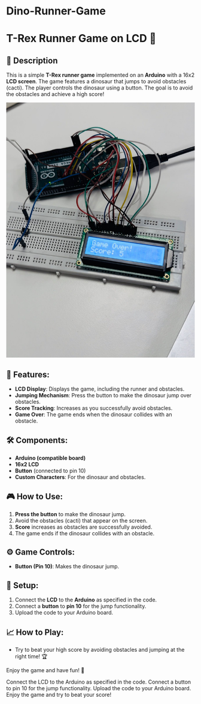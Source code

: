 # Dino-Runner-Game

# T-Rex Runner Game on LCD 🦖

## 📜 Description
This is a simple **T-Rex runner game** implemented on an **Arduino** with a 16x2 **LCD screen**. The game features a dinosaur that jumps to avoid obstacles (cacti). The player controls the dinosaur using a button. The goal is to avoid the obstacles and achieve a high score!

![image](/attachments/image5.jpeg)

## 🚀 Features:
- **LCD Display**: Displays the game, including the runner and obstacles.
- **Jumping Mechanism**: Press the button to make the dinosaur jump over obstacles.
- **Score Tracking**: Increases as you successfully avoid obstacles.
- **Game Over**: The game ends when the dinosaur collides with an obstacle.

## 🛠️ Components:
- **Arduino (compatible board)**
- **16x2 LCD**
- **Button** (connected to pin 10)
- **Custom Characters**: For the dinosaur and obstacles.

## 🎮 How to Use:
1. **Press the button** to make the dinosaur jump.
2. Avoid the obstacles (cacti) that appear on the screen.
3. **Score** increases as obstacles are successfully avoided.
4. The game ends if the dinosaur collides with an obstacle.

## ⚙️ Game Controls:
- **Button (Pin 10)**: Makes the dinosaur jump.

## 📝 Setup:
1. Connect the **LCD** to the **Arduino** as specified in the code.
2. Connect a **button** to **pin 10** for the jump functionality.
3. Upload the code to your Arduino board.

## 📈 How to Play:
- Try to beat your high score by avoiding obstacles and jumping at the right time! 🏆

Enjoy the game and have fun! 🎉

Connect the LCD to the Arduino as specified in the code.
Connect a button to pin 10 for the jump functionality.
Upload the code to your Arduino board.
Enjoy the game and try to beat your score!
